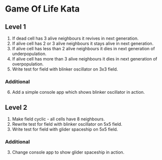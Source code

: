 # Game Of Life Kata
## Level 1
1. If dead cell has 3 alive neighbours it revives in next generation.
2. If alive cell has 2 or 3 alive neighbours it stays alive in next generation.
3. If alive cell has less than 2 alive neighbours it dies in next generation of underpopulation.
4. If alive cell has more than 3 alive neighbours it dies in next generation of overpopulation.
5. Write test for field with blinker oscillator on 3x3 field.
### Additional
6. Add a simple console app which shows blinker oscillator in action.

## Level 2
1. Make field cyclic - all cells have 8 neighbours.
5. Rewrite test for field with blinker oscillator on 5x5 field.
2. Write test for field with glider spaceship on 5x5 field.
### Additional
3. Change console app to show glider spaceship in action.